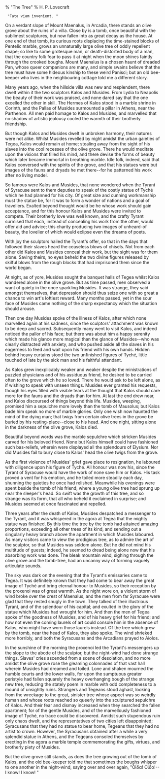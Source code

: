 % "The Tree" 
%  H. P. Lovecraft

        

  

     "Fata viam invenient. "    

On a verdant slope of Mount Maenalus, in Arcadia, there stands an olive grove about the ruins
of a villa. Close by is a tomb, once beautiful with the sublimest sculptures, but now fallen
into as great decay as the house. At one end of that tomb, its curious roots displacing the
time-stained blocks of Pentelic marble, grows an unnaturally large olive tree of oddly repellent
shape; so like to some grotesque man, or death-distorted body of a man, that the country folk
fear to pass it at night when the moon shines faintly through the crooked boughs. Mount Maenalus
is a chosen haunt of dreaded Pan, whose queer companions are many, and simple swains believe
that the tree must have some hideous kinship to these weird Panisci; but an old bee-keeper who
lives in the neighbouring cottage told me a different story.  

  Many years ago, when the hillside villa was new and resplendent, there dwelt
within it the two sculptors Kalos and Musides. From Lydia to Neapolis the beauty of their work
was praised, and none dared say that the one excelled the other in skill. The Hermes of Kalos
stood in a marble shrine in Corinth, and the Pallas of Musides surmounted a pillar in Athens,
near the Parthenon. All men paid homage to Kalos and Musides, and marvelled that no shadow of
artistic jealousy cooled the warmth of their brotherly friendship.  

  But though Kalos and Musides dwelt in unbroken harmony, their natures were
not alike. Whilst Musides revelled by night amidst the urban gaieties of Tegea, Kalos would
remain at home; stealing away from the sight of his slaves into the cool recesses of the olive
grove. There he would meditate upon the visions that filled his mind, and there devise the forms
of beauty which later became immortal in breathing marble. Idle folk, indeed, said that Kalos
conversed with the spirits of the grove, and that his statues were but images of the fauns and
dryads he met there--for he patterned his work after no living model.  

  So famous were Kalos and Musides, that none wondered when the Tyrant of Syracuse
sent to them deputies to speak of the costly statue of Tyché which he had planned for
his city. Of great size and cunning workmanship must the statue be, for it was to form a wonder
of nations and a goal of travellers. Exalted beyond thought would be he whose work should gain
acceptance, and for this honour Kalos and Musides were invited to compete. Their brotherly love
was well known, and the crafty Tyrant surmised that each, instead of concealing his work from
the other, would offer aid and advice; this charity producing two images of unheard-of beauty,
the lovelier of which would eclipse even the dreams of poets.  

  With joy the sculptors hailed the Tyrant's offer, so that in the days
that followed their slaves heard the ceaseless blows of chisels. Not from each other did Kalos
and Musides conceal their work, but the sight was for them alone. Saving theirs, no eyes beheld
the two divine figures released by skilful blows from the rough blocks that had imprisoned them
since the world began.  

  At night, as of yore, Musides sought the banquet halls of Tegea whilst Kalos
wandered alone in the olive grove. But as time passed, men observed a want of gaiety in the
once sparkling Musides. It was strange, they said amongst themselves, that depression should
thus seize one with so great a chance to win art's loftiest reward. Many months passed,
yet in the sour face of Musides came nothing of the sharp expectancy which the situation should
arouse.  

  Then one day Musides spoke of the illness of Kalos, after which none marvelled
again at his sadness, since the sculptors' attachment was known to be deep and sacred.
Subsequently many went to visit Kalos, and indeed noticed the pallor of his face; but there
was about him a happy serenity which made his glance more magical than the glance of Musides--who
was clearly distracted with anxiety, and who pushed aside all the slaves in his eagerness to
feed and wait upon his friend with his own hands. Hidden behind heavy curtains stood the two
unfinished figures of Tyché, little touched of late by the sick man and his faithful
attendant.  

  As Kalos grew inexplicably weaker and weaker despite the ministrations of puzzled
physicians and of his assiduous friend, he desired to be carried often to the grove which he
so loved. There he would ask to be left alone, as if wishing to speak with unseen things. Musides
ever granted his requests, though his eyes filled with visible tears at the thought that Kalos
should care more for the fauns and the dryads than for him. At last the end drew near, and Kalos
discoursed of things beyond this life. Musides, weeping, promised him a sepulchre more lovely
than the tomb of Mausolus; but Kalos bade him speak no more of marble glories. Only one wish
now haunted the mind of the dying man; that twigs from certain olive trees in the grove be buried
by his resting-place--close to his head. And one night, sitting alone in the darkness of
the olive grove, Kalos died.  

  Beautiful beyond words was the marble sepulchre which stricken Musides carved
for his beloved friend. None but Kalos himself could have fashioned such bas-reliefs, wherein
were displayed all the splendours of Elysium. Nor did Musides fail to bury close to Kalos'
head the olive twigs from the grove.  

  As the first violence of Musides' grief gave place to resignation, he
laboured with diligence upon his figure of Tyché. All honour was now his, since the Tyrant
of Syracuse would have the work of none save him or Kalos. His task proved a vent for his emotion,
and he toiled more steadily each day, shunning the gaieties he once had relished. Meanwhile
his evenings were spent beside the tomb of his friend, where a young olive tree had sprung up
near the sleeper's head. So swift was the growth of this tree, and so strange was its
form, that all who beheld it exclaimed in surprise; and Musides seemed at once fascinated and
repelled.  

  Three years after the death of Kalos, Musides despatched a messenger to the
Tyrant, and it was whispered in the agora at Tegea that the mighty statue was finished. By this
time the tree by the tomb had attained amazing proportions, exceeding all other trees of its
kind, and sending out a singularly heavy branch above the apartment in which Musides laboured.
As many visitors came to view the prodigious tree, as to admire the art of the sculptor, so
that Musides was seldom alone. But he did not mind his multitude of guests; indeed, he seemed
to dread being alone now that his absorbing work was done. The bleak mountain wind, sighing
through the olive grove and the tomb-tree, had an uncanny way of forming vaguely articulate
sounds.  

  The sky was dark on the evening that the Tyrant's emissaries came to
Tegea. It was definitely known that they had come to bear away the great image of Tyché
and bring eternal honour to Musides, so their reception by the proxenoi was of great warmth.
As the night wore on, a violent storm of wind broke over the crest of Maenalus, and the men
from far Syracuse were glad that they rested snugly in the town. They talked of their illustrious
Tyrant, and of the splendour of his capital; and exulted in the glory of the statue which Musides
had wrought for him. And then the men of Tegea spoke of the goodness of Musides, and of his
heavy grief for his friend; and how not even the coming laurels of art could console him in
the absence of Kalos, who might have worn those laurels instead. Of the tree which grew by the
tomb, near the head of Kalos, they also spoke. The wind shrieked more horribly, and both the
Syracusans and the Arcadians prayed to Aiolos.  

  In the sunshine of the morning the proxenoi led the Tyrant's messengers
up the slope to the abode of the sculptor, but the night-wind had done strange things. Slaves'
cries ascended from a scene of desolation, and no more amidst the olive grove rose the gleaming
colonnades of that vast hall wherein Musides had dreamed and toiled. Lone and shaken mourned
the humble courts and the lower walls, for upon the sumptuous greater peristyle had fallen squarely
the heavy overhanging bough of the strange new tree, reducing the stately poem in marble with
odd completeness to a mound of unsightly ruins. Strangers and Tegeans stood aghast, looking
from the wreckage to the great, sinister tree whose aspect was so weirdly human and whose roots
reached so queerly into the sculptured sepulchre of Kalos. And their fear and dismay increased
when they searched the fallen apartment; for of the gentle Musides, and of the marvellously
fashioned image of Tyché, no trace could be discovered. Amidst such stupendous ruin only
chaos dwelt, and the representatives of two cities left disappointed; Syracusans that they had
no statue to bear home, Tegeans that they had no artist to crown. However, the Syracusans obtained
after a while a very splendid statue in Athens, and the Tegeans consoled themselves by erecting
in the agora a marble temple commemorating the gifts, virtues, and brotherly piety of Musides.  

  But the olive grove still stands, as does the tree growing out of the tomb
of Kalos, and the old bee-keeper told me that sometimes the boughs whisper to one another in
the night-wind, saying over and over again,    "&Omicron;&#7990;&delta;&alpha;!
&Omicron;&#7990;&delta;&alpha;!--I know! I know! "    

